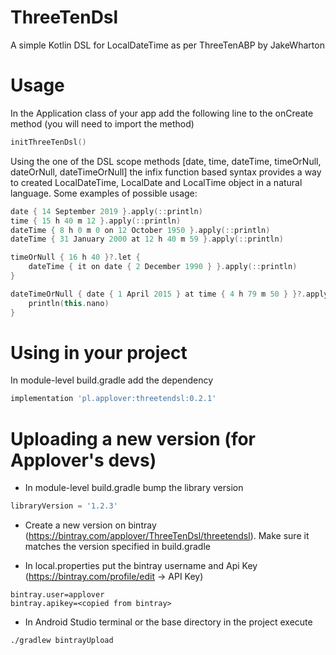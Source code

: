 # ThreeTenDsl
A simple Kotlin DSL for LocalDateTime as per ThreeTenABP by JakeWharton

# Usage
In the Application class of your app add the following line to the onCreate method (you will need to import the method)
``` Kotlin
initThreeTenDsl()
```

Using the one of the DSL scope methods [date, time, dateTime, timeOrNull, dateOrNull, dateTimeOrNull] the infix function based syntax provides a way to created LocalDateTime, LocalDate and LocalTime object in a natural language. Some examples of possible usage:

``` Kotlin
date { 14 September 2019 }.apply(::println)
time { 15 h 40 m 12 }.apply(::println)
dateTime { 8 h 0 m 0 on 12 October 1950 }.apply(::println)
dateTime { 31 January 2000 at 12 h 40 m 59 }.apply(::println)

timeOrNull { 16 h 40 }?.let {
    dateTime { it on date { 2 December 1990 } }.apply(::println)
}

dateTimeOrNull { date { 1 April 2015 } at time { 4 h 79 m 50 } }?.apply {
    println(this.nano)
}
```

# Using in your project
In module-level build.gradle add the dependency
``` Groovy
implementation 'pl.applover:threetendsl:0.2.1'
```

# Uploading a new version (for Applover's devs)

- In module-level build.gradle bump the library version
``` Groovy
libraryVersion = '1.2.3'
```
- Create a new version on bintray (https://bintray.com/applover/ThreeTenDsl/threetendsl). Make sure it matches the version specified in build.gradle

- In local.properties put the bintray username and Api Key (https://bintray.com/profile/edit -> API Key)
```
bintray.user=applover
bintray.apikey=<copied from bintray>
```

- In Android Studio terminal or the base directory in the project execute
``` bash
./gradlew bintrayUpload
```
